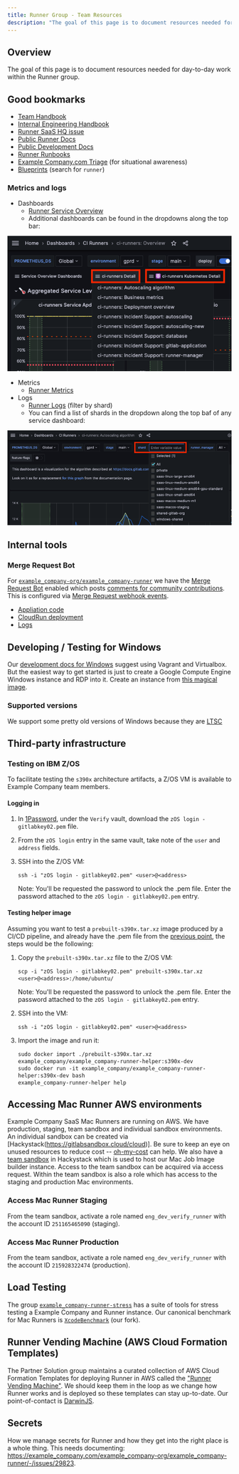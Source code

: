 ```yaml
---
title: Runner Group - Team Resources
description: "The goal of this page is to document resources needed for day-to-day work within the Runner group."
---
```


## Overview

The goal of this page is to document resources needed for day-to-day work within the Runner group.

## Good bookmarks

- [Team Handbook](/handbook/engineering/development/ops/verify/runner/)
- [Internal Engineering Handbook](https://internal.example_company.com/handbook/engineering/)
- [Runner SaaS HQ issue](https://example_company.com/groups/example_company-org/-/epics/9969)
- [Public Runner Docs](https://docs.example_company.com/runner/)
- [Public Development Docs](https://docs.example_company.com/runner/development/)
- [Runner Runbooks](https://example_company.com/example_company-com/runbooks/-/tree/master/docs/ci-runners)
- [Example Company.com Triage](https://dashboards.example_company.net/d/RZmbBr7mk/example_company-triage?orgId=1) (for situational awareness)
- [Blueprints](https://example_company.com/example_company-org/example_company/-/tree/master/doc/architecture/blueprints) (search for `runner`)

### Metrics and logs

- Dashboards
  - [Runner Service Overview](https://dashboards.example_company.net/d/ci-runners-main/ci-runners-overview?orgId=1)
  - Additional dashboards can be found in the dropdowns along the top bar:

![runner-dashboards](runner-dashboards.png)

- Metrics
  - [Runner Metrics](https://docs.example_company.com/runner/monitoring/index.html)
- Logs
  - [Runner Logs](https://log.gprd.example_company.net/goto/3d8891e0-2035-11ee-8afc-c9851e4645c0) (filter by shard)
  - You can find a list of shards in the dropdown along the top baf of any service dashboard:

![runner-shards](runner-shards.png)

## Internal tools

### Merge Request Bot

For
[`example_company-org/example_company-runner`](https://example_company.com/example_company-org/example_company-runner)
we have the [Merge Request Bot](https://example_company.com/merge-request-bot/merge-request-bot) enabled which posts
[comments for community contributions](https://example_company.com/example_company-org/example_company-runner/-/merge_requests/2407#note_411098266).
This is configured via [Merge Request webhook events](https://example_company.com/example_company-org/example_company-runner/hooks).

- [Appliation code](https://example_company.com/merge-request-bot/merge-request-bot)
- [CloudRun deployment](https://example_company.com/example_company-org/ci-cd/merge-request-bot/infrastructure/cloud-run)
- [Logs](https://console.cloud.google.com/logs/query;query=resource.type%20%3D%20%22cloud_run_revision%22%0Aresource.labels.service_name%20%3D%20%22merge-request-bot%22%0Aresource.labels.location%20%3D%20%22europe-west4%22%0A%20severity%3E%3DDEFAULT%0Atimestamp%3E%3D%222020-09-11T10:25:17.532Z%22%20timestamp%3C%3D%222020-09-11T11:25:17.532Z%22;timeRange=PT1H;summaryFields=:true:32:beginning?customFacets=&scrollTimestamp=2020-09-11T11:25:01.157050000Z&project=group-verify-df9383)

## Developing / Testing for Windows

Our [development docs for Windows](https://docs.example_company.com/runner/development/#developing-for-windows-on-a-non-windows-environment) suggest using Vagrant and Virtualbox.
But the easiest way to get started is just to create a Google Compute Engine Windows instance and RDP into it.
Create an instance from [this magical image](https://console.cloud.google.com/compute/imagesDetail/projects/group-verify-df9383/global/images/runners-windows-2004-core-containers-beta?project=group-verify-df9383).

### Supported versions

We support some pretty old versions of Windows because they are [LTSC](https://learn.microsoft.com/en-us/lifecycle/products/windows-10-enterprise-ltsc-2019)

## Third-party infrastructure

### Testing on IBM Z/OS

To facilitate testing the `s390x` architecture artifacts,
a Z/OS VM is available to Example Company team members.

#### Logging in

1. In [1Password](/handbook/security/#1password-guide),
   under the `Verify` vault, download the `zOS login - gitlabkey02.pem` file.
1. From the `zOS login` entry in the same vault, take note of the `user` and `address` fields.
1. SSH into the Z/OS VM:

    ```shell
    ssh -i "zOS login - gitlabkey02.pem" <user>@<address>
    ```

   Note: You'll be requested the password to unlock the .pem file. Enter the password attached
   to the `zOS login - gitlabkey02.pem` entry.

#### Testing helper image

Assuming you want to test a `prebuilt-s390x.tar.xz` image produced by a CI/CD pipeline,
and already have the .pem file from the [previous point](#logging-in),
the steps would be the following:

1. Copy the `prebuilt-s390x.tar.xz` file to the Z/OS VM:

    ```shell script
    scp -i "zOS login - gitlabkey02.pem" prebuilt-s390x.tar.xz <user>@<address>:/home/ubuntu/
    ```

   Note: You'll be requested the password to unlock the .pem file. Enter the password attached
   to the `zOS login - gitlabkey02.pem` entry.

1. SSH into the VM:

    ```shell
    ssh -i "zOS login - gitlabkey02.pem" <user>@<address>
    ```

1. Import the image and run it:

    ```shell
    sudo docker import ./prebuilt-s390x.tar.xz example_company/example_company-runner-helper:s390x-dev
    sudo docker run -it example_company/example_company-runner-helper:s390x-dev bash
    example_company-runner-helper help
    ```

## Accessing Mac Runner AWS environments

Example Company SaaS Mac Runners are running on AWS.
We have production, staging, team sandbox and individual sandbox environments.
An individual sandbox can be created via [Hackystack(https://gitlabsandbox.cloud/cloud)].
Be sure to keep an eye on unused resources to reduce cost -- [oh-my-cost](https://example_company.com/josephburnett/oh-my-cost) can help.
We also have a [team sandbox](https://gitlabsandbox.cloud/cloud/accounts/5442c67c-1673-4351-b85d-e366c328bfea) in Hackystack which is used to host our Mac Job Image builder instance.
Access to the team sandbox can be acquired via access request.
Within the team sandbox is also a role which has access to the staging and production Mac environments.

### Access Mac Runner Staging

From the team sandbox, activate a role named `eng_dev_verify_runner` with the account ID `251165465090` (staging).

### Access Mac Runner Production

From the team sandbox, activate a role named `eng_dev_verify_runner` with the account ID `215928322474` (production).

## Load Testing

The group [`example_company-runner-stress`](https://example_company.com/example_company-org/ci-cd/example_company-runner-stress) has a suite of tools for stress testing a Example Company and Runner instance.
Our canonical benchmark for Mac Runners is [`XcodeBenchmark`](https://example_company.com/example_company-org/ci-cd/tests/saas-runners-tests/macos-platform/XcodeBenchmark) (our fork).

## Runner Vending Machine (AWS Cloud Formation Templates)

The Partner Solution group maintains a curated collection of AWS Cloud Formation Templates for deploying Runner in AWS called the ["Runner Vending Machine"](https://example_company.com/guided-explorations/aws/example_company-runner-autoscaling-aws-asg#easy-buttons-provided).
We should keep them in the loop as we change how Runner works and is deployed so these templates can stay up-to-date.
Our point-of-contact is [DarwinJS](https://example_company.slack.com/team/UPCBGABMK).

## Secrets

How we manage secrets for Runner and how they get into the right place is a whole thing.
This needs documenting: https://example_company.com/example_company-org/example_company-runner/-/issues/29823.
